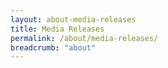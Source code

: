 ```yaml
---
layout: about-media-releases
title: Media Releases
permalink: /about/media-releases/
breadcrumb: "about"
---
```

